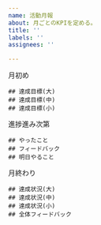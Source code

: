 ```yaml
---
name: 活動月報
about: 月ごとのKPIを定める。
title: ''
labels: ''
assignees: ''

---
```


月初め

```
## 達成目標(大)
## 達成目標(中)
## 達成目標(小)
```

進捗進み次第

```
## やったこと
## フィードバック
## 明日やること
```

月終わり
```
## 達成状況(大)
## 達成状況(中)
## 達成状況(小)
## 全体フィードバック
```
